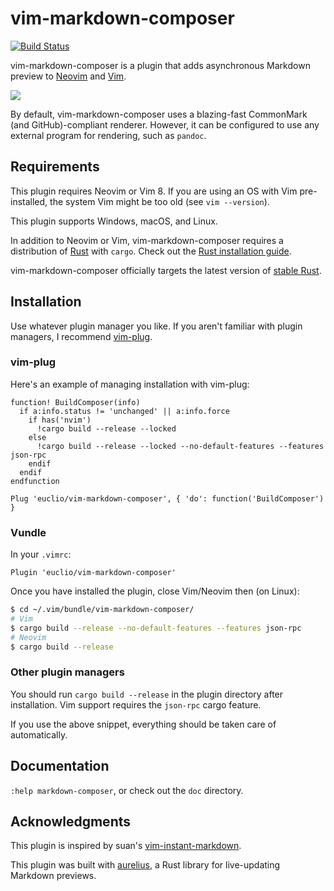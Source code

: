 # vim-markdown-composer

[![Build Status](https://travis-ci.org/euclio/vim-markdown-composer.svg)](https://travis-ci.org/euclio/vim-markdown-composer)

vim-markdown-composer is a plugin that adds asynchronous Markdown preview to
[Neovim] and [Vim].

![](https://i.imgur.com/ZtyjjRD.gif)

By default, vim-markdown-composer uses a blazing-fast CommonMark (and
GitHub)-compliant renderer. However, it can be configured to use any external
program for rendering, such as `pandoc`.

## Requirements

This plugin requires Neovim or Vim 8. If you are using an OS with Vim
pre-installed, the system Vim might be too old (see `vim --version`).

This plugin supports Windows, macOS, and Linux.

In addition to Neovim or Vim, vim-markdown-composer requires a distribution of
[Rust] with `cargo`. Check out the [Rust installation guide].

vim-markdown-composer officially targets the latest version of [stable Rust].

## Installation

Use whatever plugin manager you like. If you aren't familiar with plugin
managers, I recommend [vim-plug].

### vim-plug

Here's an example of managing installation with vim-plug:

```vim
function! BuildComposer(info)
  if a:info.status != 'unchanged' || a:info.force
    if has('nvim')
      !cargo build --release --locked
    else
      !cargo build --release --locked --no-default-features --features json-rpc
    endif
  endif
endfunction

Plug 'euclio/vim-markdown-composer', { 'do': function('BuildComposer') }
```

### Vundle

In your `.vimrc`:

```vim
Plugin 'euclio/vim-markdown-composer'
```

Once you have installed the plugin, close Vim/Neovim then (on Linux):

```sh
$ cd ~/.vim/bundle/vim-markdown-composer/
# Vim
$ cargo build --release --no-default-features --features json-rpc
# Neovim
$ cargo build --release
```

### Other plugin managers

You should run `cargo build --release` in the plugin directory after
installation. Vim support requires the `json-rpc` cargo feature.

If you use the above snippet, everything should be taken care of automatically.

## Documentation

`:help markdown-composer`, or check out the `doc` directory.

## Acknowledgments

This plugin is inspired by suan's [vim-instant-markdown].

This plugin was built with [aurelius], a Rust library for live-updating Markdown
previews.

[Rust]: http://www.rust-lang.org/
[cargo]: https://crates.io/
[Neovim]: https://neovim.io/
[Vim]: http://www.vim.org
[vim-instant-markdown]: https://github.com/suan/vim-instant-markdown
[Neovim remote plugin]: https://neovim.io/doc/user/remote_plugin.html
[vim-plug]: https://github.com/junegunn/vim-plug
[msgpack-rpc]: https://github.com/msgpack-rpc/msgpack-rpc
[aurelius]: https://github.com/euclio/aurelius
[stable Rust]: https://www.rust-lang.org/downloads.html
[Rust installation guide]: https://www.rust-lang.org/en-US/install.html
